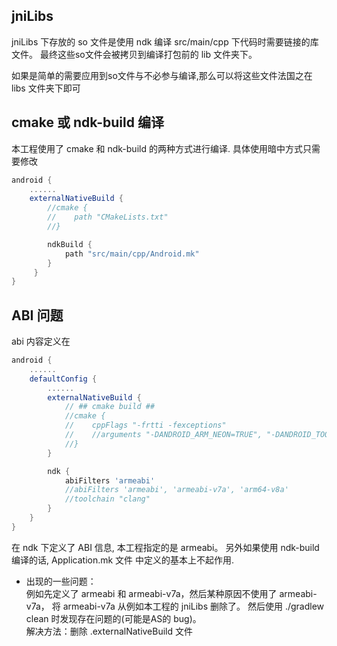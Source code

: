 
## jniLibs
jniLibs 下存放的 so 文件是使用 ndk 编译 src/main/cpp 下代码时需要链接的库文件。
最终这些so文件会被拷贝到编译打包前的 lib 文件夹下。

如果是简单的需要应用到so文件与不必参与编译,那么可以将这些文件法国之在 libs 文件夹下即可

## cmake 或 ndk-build 编译
本工程使用了 cmake 和 ndk-build 的两种方式进行编译.
具体使用暗中方式只需要修改
``` gradle
android {
    ......
    externalNativeBuild {
        //cmake {
        //    path "CMakeLists.txt"
        //}

        ndkBuild {
            path "src/main/cpp/Android.mk"
        }
     }
}
```

## ABI 问题
abi 内容定义在
```gradle
android {
    ......
    defaultConfig {
        ......
        externalNativeBuild {
            // ## cmake build ##
            //cmake {
            //    cppFlags "-frtti -fexceptions"
            //    //arguments "-DANDROID_ARM_NEON=TRUE", "-DANDROID_TOOLCHAIN=gcc"
            //}
        }

        ndk {
            abiFilters 'armeabi'
            //abiFilters 'armeabi', 'armeabi-v7a', 'arm64-v8a'
            //toolchain "clang"
        }
    }
}
```

在 ndk 下定义了 ABI 信息, 本工程指定的是 armeabi。 另外如果使用 ndk-build 编译的话, Application.mk 文件
中定义的基本上不起作用.

+ 出现的一些问题：  
例如先定义了 armeabi 和 armeabi-v7a，然后某种原因不使用了 armeabi-v7a，
将 armeabi-v7a 从例如本工程的 jniLibs 删除了。 然后使用 ./gradlew clean 时发现存在问题的(可能是AS的 bug)。  
解决方法：删除 .externalNativeBuild 文件

